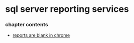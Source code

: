 ﻿
# sql server reporting services
### chapter contents
 
* [reports are blank in chrome](reports_are_blank_in_chrome.md)
